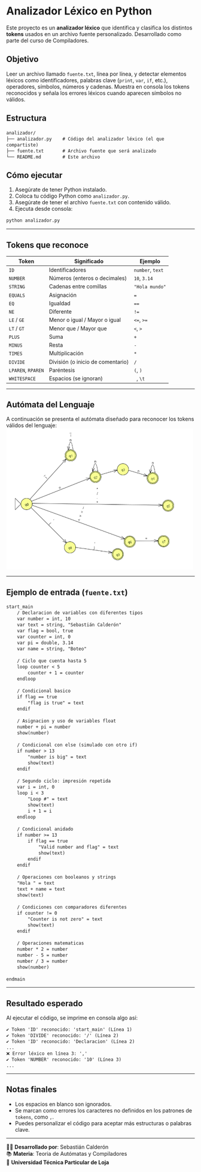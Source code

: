 
# Analizador Léxico en Python

Este proyecto es un **analizador léxico** que identifica y clasifica los distintos **tokens** usados en un archivo fuente personalizado. Desarrollado como parte del curso de Compiladores.

## Objetivo

Leer un archivo llamado `fuente.txt`, línea por línea, y detectar elementos léxicos como identificadores, palabras clave (`print`, `var`, `if`, etc.), operadores, símbolos, números y cadenas. Muestra en consola los tokens reconocidos y señala los errores léxicos cuando aparecen símbolos no válidos.

## Estructura

```
analizador/
├── analizador.py    # Código del analizador léxico (el que compartiste)
├── fuente.txt       # Archivo fuente que será analizado
└── README.md        # Este archivo
```

## Cómo ejecutar

1. Asegúrate de tener Python instalado.
2. Coloca tu código Python como `analizador.py`.
3. Asegúrate de tener el archivo `fuente.txt` con contenido válido.
4. Ejecuta desde consola:

```bash
python analizador.py
```

---

## Tokens que reconoce

| Token        | Significado                        | Ejemplo                |
|--------------|------------------------------------|------------------------|
| `ID`         | Identificadores                    | `number`, `text`       |
| `NUMBER`     | Números (enteros o decimales)      | `10`, `3.14`           |
| `STRING`     | Cadenas entre comillas             | `"Hola mundo"`         |
| `EQUALS`     | Asignación                         | `=`                    |
| `EQ`         | Igualdad                           | `==`                   |
| `NE`         | Diferente                          | `!=`                   |
| `LE` / `GE`  | Menor o igual / Mayor o igual      | `<=`, `>=`             |
| `LT` / `GT`  | Menor que / Mayor que              | `<`, `>`               |
| `PLUS`       | Suma                               | `+`                    |
| `MINUS`      | Resta                              | `-`                    |
| `TIMES`      | Multiplicación                     | `*`                    |
| `DIVIDE`     | División (o inicio de comentario)  | `/`                    |
| `LPAREN`, `RPAREN` | Paréntesis                   | `(`, `)`               |
| `WHITESPACE` | Espacios (se ignoran)              | ` `, `\t`              |

---

## Autómata del Lenguaje
A continuación se presenta el autómata diseñado para reconocer los tokens válidos del lenguaje:
![alt text](image.png)

---

## Ejemplo de entrada (`fuente.txt`)

```plaintext
start_main
    / Declaracion de variables con diferentes tipos
    var number = int, 10
    var text = string, "Sebastián Calderón"
    var flag = bool, true
    var counter = int, 0
    var pi = double, 3.14
    var name = string, "Boteo"

    / Ciclo que cuenta hasta 5
    loop counter < 5
        counter + 1 = counter
    endloop

    / Condicional basico
    if flag == true
        "flag is true" = text
    endif

    / Asignacion y uso de variables float
    number + pi = number
    show(number)

    / Condicional con else (simulado con otro if)
    if number > 13
        "number is big" = text
        show(text)
    endif

    / Segundo ciclo: impresión repetida
    var i = int, 0
    loop i < 3
        "Loop #" = text
        show(text)
        i + 1 = i
    endloop

    / Condicional anidado
    if number >= 13
        if flag == true
            "Valid number and flag" = text
            show(text)
        endif
    endif

    / Operaciones con booleanos y strings
    "Hola " = text
    text + name = text
    show(text)

    / Condiciones con comparadores diferentes
    if counter != 0
        "Counter is not zero" = text
        show(text)
    endif

    / Operaciones matematicas
    number * 2 = number
    number - 5 = number
    number / 3 = number
    show(number)

endmain
```

---

## Resultado esperado

Al ejecutar el código, se imprime en consola algo así:

```
✔ Token 'ID' reconocido: 'start_main' (Línea 1)
✔ Token 'DIVIDE' reconocido: '/' (Línea 2)
✔ Token 'ID' reconocido: 'Declaracion' (Línea 2)
...
❌ Error léxico en línea 3: ','
✔ Token 'NUMBER' reconocido: '10' (Línea 3)
...
```

---

## Notas finales

- Los espacios en blanco son ignorados.
- Se marcan como errores los caracteres no definidos en los patrones de `tokens`, como `,`.
- Puedes personalizar el código para aceptar más estructuras o palabras clave.

---

🧑‍💻 **Desarrollado por**: Sebastián Calderón  
📚 **Materia**: Teoria de Autómatas y Compiladores  
🏫 **Universidad Técnica Particular de Loja**
